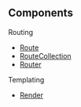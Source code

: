 ## Components

Routing
- [Route](./routing/routes.md)
- [RouteCollection](./routing/collections.md)
- [Router](./routing/router.md)

Templating 
- [Render](./templating/render.md)